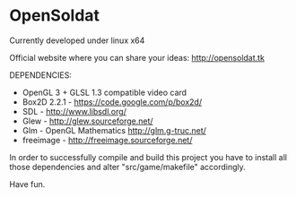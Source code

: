 OpenSoldat
==========

Currently developed under linux x64

Official website where you can share your ideas: http://opensoldat.tk

DEPENDENCIES:
-  OpenGL 3 + GLSL 1.3 compatible video card
-  Box2D 2.2.1 - https://code.google.com/p/box2d/
-  SDL - http://www.libsdl.org/
-  Glew - http://glew.sourceforge.net/
-  Glm - OpenGL Mathematics http://glm.g-truc.net/
-  freeimage - http://freeimage.sourceforge.net/

In order to successfully compile and build this project you have
to install all those dependencies and alter "src/game/makefile" accordingly.

Have fun. 
